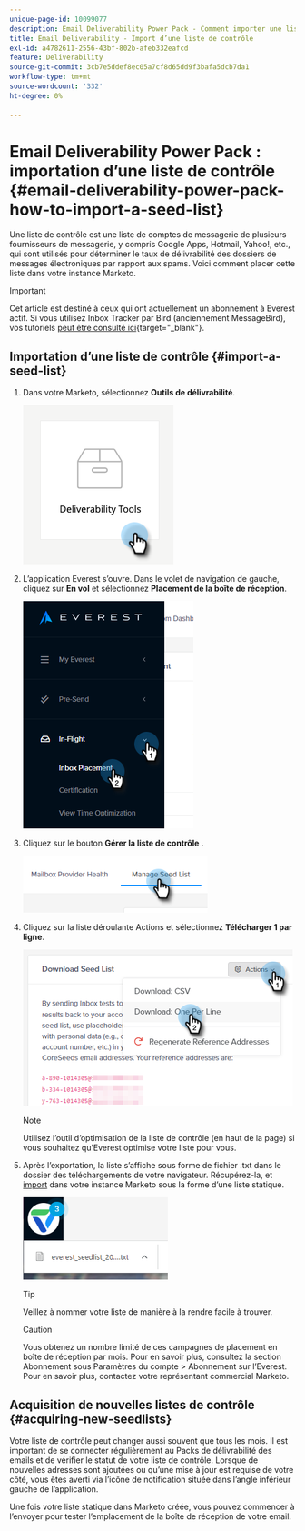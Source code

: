 ```yaml
---
unique-page-id: 10099077
description: Email Deliverability Power Pack - Comment importer une liste de contrôle - Documents Marketo - Documentation du produit
title: Email Deliverability - Import d’une liste de contrôle
exl-id: a4782611-2556-43bf-802b-afeb332eafcd
feature: Deliverability
source-git-commit: 3cb7e5ddef8ec05a7cf8d65dd9f3bafa5dcb7da1
workflow-type: tm+mt
source-wordcount: '332'
ht-degree: 0%

---
```


# Email Deliverability Power Pack : importation d’une liste de contrôle {#email-deliverability-power-pack-how-to-import-a-seed-list}

Une liste de contrôle est une liste de comptes de messagerie de plusieurs fournisseurs de messagerie, y compris Google Apps, Hotmail, Yahoo!, etc., qui sont utilisés pour déterminer le taux de délivrabilité des dossiers de messages électroniques par rapport aux spams. Voici comment placer cette liste dans votre instance Marketo.

>[!IMPORTANT]
>
>Cet article est destiné à ceux qui ont actuellement un abonnement à Everest actif. Si vous utilisez Inbox Tracker par Bird (anciennement MessageBird), vos tutoriels [peut être consulté ici](/help/marketo/product-docs/email-marketing/deliverability/inbox-tracker/inbox-tracker-tutorials.md){target="_blank"}.

## Importation d’une liste de contrôle {#import-a-seed-list}

1. Dans votre Marketo, sélectionnez **Outils de délivrabilité**.

   ![](assets/email-deliverability-power-pack-1.png)

1. L’application Everest s’ouvre. Dans le volet de navigation de gauche, cliquez sur **En vol** et sélectionnez **Placement de la boîte de réception**.

   ![](assets/email-deliverability-power-pack-2.png)

1. Cliquez sur le bouton **Gérer la liste de contrôle** .

   ![](assets/email-deliverability-power-pack-3.png)

1. Cliquez sur la liste déroulante Actions et sélectionnez **Télécharger 1 par ligne**.

   ![](assets/email-deliverability-power-pack-4.png)

   >[!NOTE]
   >
   >Utilisez l’outil d’optimisation de la liste de contrôle (en haut de la page) si vous souhaitez qu’Everest optimise votre liste pour vous.

1. Après l’exportation, la liste s’affiche sous forme de fichier .txt dans le dossier des téléchargements de votre navigateur. Récupérez-la, et [import](/help/marketo/getting-started/quick-wins/import-a-list-of-people.md) dans votre instance Marketo sous la forme d’une liste statique.

   ![](assets/email-deliverability-power-pack-5.png)

   >[!TIP]
   >
   >Veillez à nommer votre liste de manière à la rendre facile à trouver.

   >[!CAUTION]
   >
   >Vous obtenez un nombre limité de ces campagnes de placement en boîte de réception par mois. Pour en savoir plus, consultez la section Abonnement sous Paramètres du compte > Abonnement sur l’Everest. Pour en savoir plus, contactez votre représentant commercial Marketo.

## Acquisition de nouvelles listes de contrôle {#acquiring-new-seedlists}

Votre liste de contrôle peut changer aussi souvent que tous les mois. Il est important de se connecter régulièrement au Packs de délivrabilité des emails et de vérifier le statut de votre liste de contrôle. Lorsque de nouvelles adresses sont ajoutées ou qu’une mise à jour est requise de votre côté, vous êtes averti via l’icône de notification située dans l’angle inférieur gauche de l’application.

Une fois votre liste statique dans Marketo créée, vous pouvez commencer à l’envoyer pour tester l’emplacement de la boîte de réception de votre email.

